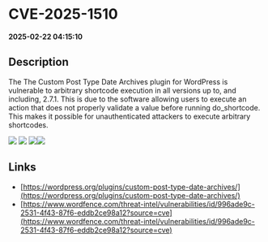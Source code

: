 # CVE-2025-1510

**2025-02-22 04:15:10**

## Description
The The Custom Post Type Date Archives plugin for WordPress is vulnerable to arbitrary shortcode execution in all versions up to, and including, 2.7.1. This is due to the software allowing users to execute an action that does not properly validate a value before running do_shortcode. This makes it possible for unauthenticated attackers to execute arbitrary shortcodes.

![](https://img.shields.io/static/v1?label=Score&message=7.3&color=red)
![](https://img.shields.io/static/v1?label=Severity&message=HIGH&color=red)
![](https://img.shields.io/static/v1?label=CWE&message=RCE&color=green)![](https://img.shields.io/static/v1?label=CWE&message=RCE&color=green)

## Links
- [https://wordpress.org/plugins/custom-post-type-date-archives/](https://wordpress.org/plugins/custom-post-type-date-archives/)
- [https://www.wordfence.com/threat-intel/vulnerabilities/id/996ade9c-2531-4f43-87f6-eddb2ce98a12?source=cve](https://www.wordfence.com/threat-intel/vulnerabilities/id/996ade9c-2531-4f43-87f6-eddb2ce98a12?source=cve)
